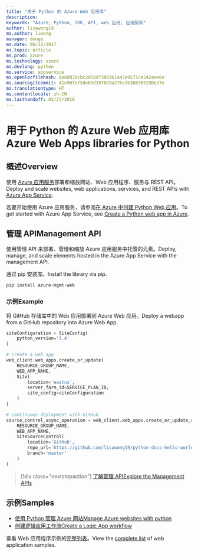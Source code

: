 ```yaml
---
title: "用于 Python 的 Azure Web 应用库"
description: 
keywords: "Azure, Python, SDK, API, web 应用, 应用服务"
author: lisawong19
ms.author: liwong
manager: douge
ms.date: 06/12/2017
ms.topic: article
ms.prod: azure
ms.technology: azure
ms.devlang: python
ms.service: appservice
ms.openlocfilehash: 8e8dd78cbc2d5887308361a47a9571ce242aee6e
ms.sourcegitcommit: 41e90fe75de03d397079a276cdb388305290e27e
ms.translationtype: HT
ms.contentlocale: zh-CN
ms.lasthandoff: 02/23/2018
---
```

# <a name="azure-web-apps-libraries-for-python"></a><span data-ttu-id="23886-103">用于 Python 的 Azure Web 应用库</span><span class="sxs-lookup"><span data-stu-id="23886-103">Azure Web Apps libraries for Python</span></span>

## <a name="overview"></a><span data-ttu-id="23886-104">概述</span><span class="sxs-lookup"><span data-stu-id="23886-104">Overview</span></span>

<span data-ttu-id="23886-105">使用 [Azure 应用服务](/azure/app-service)部署和缩放网站、Web 应用程序、服务与 REST API。</span><span class="sxs-lookup"><span data-stu-id="23886-105">Deploy and scale websites, web applications, services, and REST APIs with [Azure App Service](/azure/app-service).</span></span>

<span data-ttu-id="23886-106">若要开始使用 Azure 应用服务，请参阅[在 Azure 中创建 Python Web 应用](/azure/app-service-web/app-service-web-get-started-python)。</span><span class="sxs-lookup"><span data-stu-id="23886-106">To get started with Azure App Service, see [Create a Python web app in Azure](/azure/app-service-web/app-service-web-get-started-python).</span></span>

## <a name="management-api"></a><span data-ttu-id="23886-107">管理 API</span><span class="sxs-lookup"><span data-stu-id="23886-107">Management API</span></span>

<span data-ttu-id="23886-108">使用管理 API 来部署、管理和缩放 Azure 应用服务中托管的元素。</span><span class="sxs-lookup"><span data-stu-id="23886-108">Deploy, manage, and scale elements hosted in the Azure App Service with the management API.</span></span>

<span data-ttu-id="23886-109">通过 pip 安装库。</span><span class="sxs-lookup"><span data-stu-id="23886-109">Install the library via pip.</span></span>

```bash
pip install azure-mgmt-web
```

### <a name="example"></a><span data-ttu-id="23886-110">示例</span><span class="sxs-lookup"><span data-stu-id="23886-110">Example</span></span>

<span data-ttu-id="23886-111">将 GitHub 存储库中的 Web 应用部署到 Azure Web 应用。</span><span class="sxs-lookup"><span data-stu-id="23886-111">Deploy a webapp from a GitHub repository into Azure Web App.</span></span>

```python
siteConfiguration = SiteConfig(
    python_version='3.4'
)

# create a web app
web_client.web_apps.create_or_update(
    RESOURCE_GROUP_NAME,
    WEB_APP_NAME,
    Site(
        location='eastus',
        server_farm_id=SERVICE_PLAN_ID,
        site_config=siteConfiguration
    )
)

# continuous deployment with GitHub
source_control_async_operation = web_client.web_apps.create_or_update_source_control(
    RESOURCE_GROUP_NAME,
    WEB_APP_NAME,
    SiteSourceControl(
        location='GitHub',
        repo_url='https://github.com/lisawong19/python-docs-hello-world',
        branch='master'
    )
)
```
> [!div class="nextstepaction"]
> [<span data-ttu-id="23886-112">了解管理 API</span><span class="sxs-lookup"><span data-stu-id="23886-112">Explore the Management APIs</span></span>](/python/api/overview/azure/webapps/management)

## <a name="samples"></a><span data-ttu-id="23886-113">示例</span><span class="sxs-lookup"><span data-stu-id="23886-113">Samples</span></span> 

* <span data-ttu-id="23886-114">[使用 Python 管理 Azure 网站][1]</span><span class="sxs-lookup"><span data-stu-id="23886-114">[Manage Azure websites with python][1]</span></span>
* <span data-ttu-id="23886-115">[创建逻辑应用工作流][2]</span><span class="sxs-lookup"><span data-stu-id="23886-115">[Create a Logic App workflow][2]</span></span>
 
<span data-ttu-id="23886-116">查看 Web 应用程序示例的[完整列表](https://azure.microsoft.com/en-us/resources/samples/?platform=python&term=web-app)。</span><span class="sxs-lookup"><span data-stu-id="23886-116">View the [complete list](https://azure.microsoft.com/en-us/resources/samples/?platform=python&term=web-app) of web application samples.</span></span>

[1]: https://azure.microsoft.com/resources/samples/app-service-web-python-manage
[2]: ../docs-ref-conceptual/python-sdk-azure-samples-logic-app-workflow.md